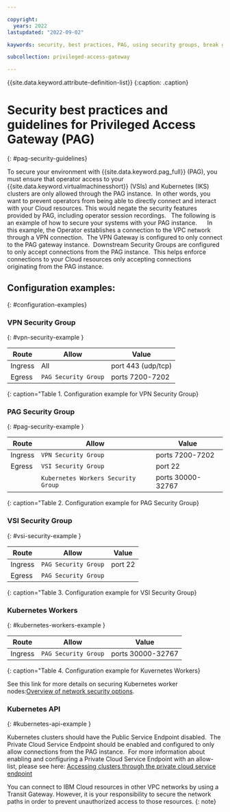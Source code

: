 ```yaml
---

copyright:
  years: 2022
lastupdated: "2022-09-02"

kaywords: security, best practices, PAG, using security groups, break glass scenarios, network, operators, gateway endpoint, public load balancer

subcollection: privileged-access-gateway

---
```


{{site.data.keyword.attribute-definition-list}}
{:caption: .caption}

# Security best practices and guidelines for Privileged Access Gateway (PAG)
{: #pag-security-guidelines}

To secure your environment with {{site.data.keyword.pag_full}} (PAG), you must ensure that operator access to your {{site.data.keyword.virtualmachinesshort}} (VSIs) and Kubernetes (IKS) clusters are only allowed through the PAG instance.  In other words, you want to prevent operators from being able to directly connect and interact with your Cloud resources. This would negate the security features provided by PAG, including operator session recordings.
 
The following is an example of how to secure your systems with your PAG instance.
  
 
In this example, the Operator establishes a connection to the VPC network through a VPN connection.  The VPN Gateway is configured to only connect to the PAG gateway instance.  Downstream Security Groups are configured to only accept connections from the PAG instance.  This helps enforce connections to your Cloud resources only accepting connections originating from the PAG instance.


## Configuration examples:
{: #configuration-examples}

### VPN Security Group
{: #vpn-security-example }

| Route | Allow | Value |
|-----------|------|-------|
| Ingress| All | port 443 (udp/tcp) |
| Egress| `PAG Security Group` | ports 7200-7202 |
{: caption="Table 1. Configuration example for VPN Security Group}

### PAG Security Group
{: #pag-security-example }

| Route | Allow | Value |
|-----------|------|-------|
| Ingress| `VPN Security Group`  | ports 7200-7202 |
| Egress| `VSI Security Group` | port 22 |
| | `Kubernetes Workers Security Group` | ports 30000-32767 |
{: caption="Table 2. Configuration example for PAG Security Group}

### VSI Security Group
{: #vsi-security-example }

| Route | Allow | Value |
|-----------|------|-------|
| Ingress| `PAG Security Group` | port 22 |
| Egress| `PAG Security Group` |  |
{: caption="Table 3. Configuration example for VSI Security Group}

### Kubernetes Workers
{: #kubernetes-workers-example }

| Route | Allow | Value |
|-----------|------|-------|
| Ingress| `PAG Security Group` | ports 30000-32767 |
{: caption="Table 4. Configuration example for Kuvernetes Workers}

See this link for more details on securing Kubernetes worker nodes:[Overview of network security options](https://cloud.ibm.com/docs/containers?topic=containers-vpc-network-policy).

### Kubernetes API
{: #kubernetes-api-example }

Kubernetes clusters should have the Public Service Endpoint disabled.  The Private Cloud Service Endpoint should be enabled and configured to only allow connections from the PAG instance.  For more information about enabling and configuring a Private Cloud Service Endpoint with an allow-list, please see here: [Accessing clusters through the private cloud service endpoint](https://cloud.ibm.com/docs/containers?topic=containers-access_cluster#access_private_se)

You can connect to IBM Cloud resources in other VPC networks by using a Transit Gateway. However, it is your responsibility to secure the network paths in order to prevent unauthorized access to those resources.
{: note}

